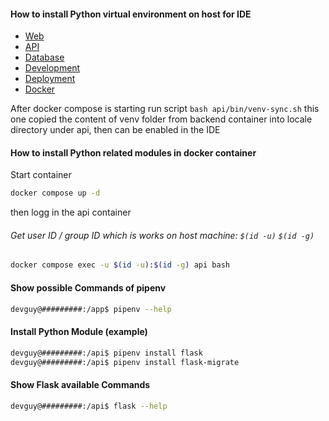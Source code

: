 #### How to install Python virtual environment on host for IDE

* [Web](../web.md)
* [API](../api.md) 
* [Database](../db.md)
* [Development](../development)
* [Deployment](../deployment/production.md)
* [Docker](../docker.md)

After docker compose is starting run script `bash api/bin/venv-sync.sh` 
this one copied the content of venv folder from backend container into locale directory 
under api, then can be enabled in the IDE  


#### How to install Python related modules in docker container

Start container
```bash
docker compose up -d 
```
then logg in the api container
###### Get user ID / group ID which is works on host machine: `$(id -u)` `$(id -g)`
```bash
docker compose exec -u $(id -u):$(id -g) api bash
```

#### Show possible Commands of pipenv 
```bash
devguy@#########:/app$ pipenv --help
```

#### Install Python Module (example) 
```bash
devguy@#########:/api$ pipenv install flask
devguy@#########:/api$ pipenv install flask-migrate
```

#### Show Flask available Commands 
```bash
devguy@#########:/api$ flask --help
```